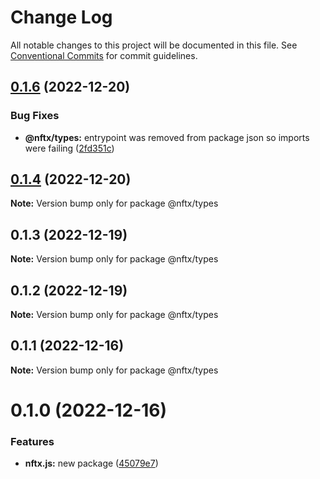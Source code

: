 # Change Log

All notable changes to this project will be documented in this file.
See [Conventional Commits](https://conventionalcommits.org) for commit guidelines.

## [0.1.6](https://github.com/NFTX-project/nftxjs/compare/v0.1.5...v0.1.6) (2022-12-20)


### Bug Fixes

* **@nftx/types:** entrypoint was removed from package json so imports were failing ([2fd351c](https://github.com/NFTX-project/nftxjs/commit/2fd351ce0a20b6a31fb6d713dcf1d6026a0b9574))





## [0.1.4](https://github.com/NFTX-project/nftxjs/compare/v0.1.3...v0.1.4) (2022-12-20)

**Note:** Version bump only for package @nftx/types





## 0.1.3 (2022-12-19)

**Note:** Version bump only for package @nftx/types





## 0.1.2 (2022-12-19)

**Note:** Version bump only for package @nftx/types





## 0.1.1 (2022-12-16)

**Note:** Version bump only for package @nftx/types





# 0.1.0 (2022-12-16)


### Features

* **nftx.js:** new package ([45079e7](https://github.com/NFTX-project/nftxjs/commit/45079e7df59563978583186fa20b07fb4959fad8))
